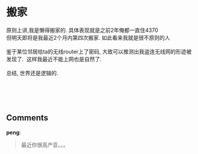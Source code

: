 # 搬家

<div id="msgcns!9884D0A402622CB2!3414" class="bvMsg">原则上讲,我是懒得搬家的. 具体表现就是之前2年俺都一直住4370<br />但明天即将是我最近2个月内第四次搬家. 如此看来我就是很不原则的人<br /><br />鉴于某位邻居给ta的无线router上了密码, 大致可以推测出我盗连无线网的形迹被发现了.  这样我最近不能上网也是自然了. <br /><br />总结, 世界还是逻辑的. <br /><br /><br /><br /><br /></div>

## Comments

**peng**:
> 最近你很高产亚。。。

